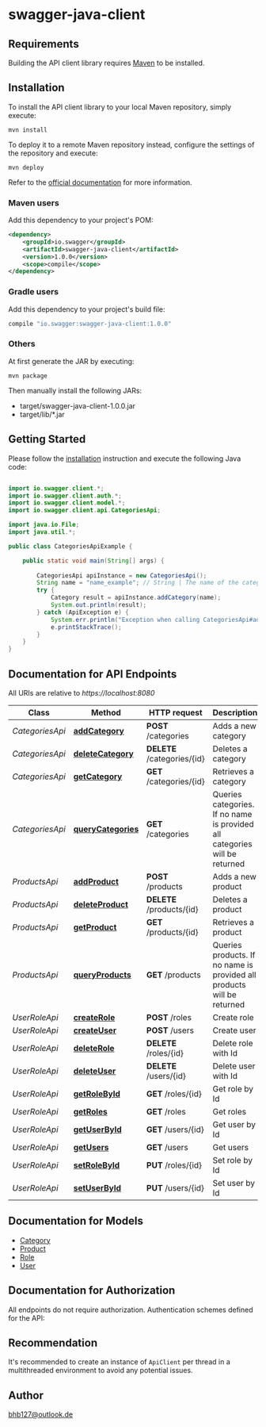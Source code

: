 # swagger-java-client

## Requirements

Building the API client library requires [Maven](https://maven.apache.org/) to be installed.

## Installation

To install the API client library to your local Maven repository, simply execute:

```shell
mvn install
```

To deploy it to a remote Maven repository instead, configure the settings of the repository and execute:

```shell
mvn deploy
```

Refer to the [official documentation](https://maven.apache.org/plugins/maven-deploy-plugin/usage.html) for more information.

### Maven users

Add this dependency to your project's POM:

```xml
<dependency>
    <groupId>io.swagger</groupId>
    <artifactId>swagger-java-client</artifactId>
    <version>1.0.0</version>
    <scope>compile</scope>
</dependency>
```

### Gradle users

Add this dependency to your project's build file:

```groovy
compile "io.swagger:swagger-java-client:1.0.0"
```

### Others

At first generate the JAR by executing:

    mvn package

Then manually install the following JARs:

* target/swagger-java-client-1.0.0.jar
* target/lib/*.jar

## Getting Started

Please follow the [installation](#installation) instruction and execute the following Java code:

```java

import io.swagger.client.*;
import io.swagger.client.auth.*;
import io.swagger.client.model.*;
import io.swagger.client.api.CategoriesApi;

import java.io.File;
import java.util.*;

public class CategoriesApiExample {

    public static void main(String[] args) {
        
        CategoriesApi apiInstance = new CategoriesApi();
        String name = "name_example"; // String | The name of the category
        try {
            Category result = apiInstance.addCategory(name);
            System.out.println(result);
        } catch (ApiException e) {
            System.err.println("Exception when calling CategoriesApi#addCategory");
            e.printStackTrace();
        }
    }
}

```

## Documentation for API Endpoints

All URIs are relative to *https://localhost:8080*

Class | Method | HTTP request | Description
------------ | ------------- | ------------- | -------------
*CategoriesApi* | [**addCategory**](docs/CategoriesApi.md#addCategory) | **POST** /categories | Adds a new category
*CategoriesApi* | [**deleteCategory**](docs/CategoriesApi.md#deleteCategory) | **DELETE** /categories/{id} | Deletes a category
*CategoriesApi* | [**getCategory**](docs/CategoriesApi.md#getCategory) | **GET** /categories/{id} | Retrieves a category
*CategoriesApi* | [**queryCategories**](docs/CategoriesApi.md#queryCategories) | **GET** /categories | Queries categories. If no name is provided all categories will be returned
*ProductsApi* | [**addProduct**](docs/ProductsApi.md#addProduct) | **POST** /products | Adds a new product
*ProductsApi* | [**deleteProduct**](docs/ProductsApi.md#deleteProduct) | **DELETE** /products/{id} | Deletes a product
*ProductsApi* | [**getProduct**](docs/ProductsApi.md#getProduct) | **GET** /products/{id} | Retrieves a product
*ProductsApi* | [**queryProducts**](docs/ProductsApi.md#queryProducts) | **GET** /products | Queries products. If no name is provided all products will be returned
*UserRoleApi* | [**createRole**](docs/UserRoleApi.md#createRole) | **POST** /roles | Create role
*UserRoleApi* | [**createUser**](docs/UserRoleApi.md#createUser) | **POST** /users | Create user
*UserRoleApi* | [**deleteRole**](docs/UserRoleApi.md#deleteRole) | **DELETE** /roles/{id} | Delete role with Id
*UserRoleApi* | [**deleteUser**](docs/UserRoleApi.md#deleteUser) | **DELETE** /users/{id} | Delete user with Id
*UserRoleApi* | [**getRoleById**](docs/UserRoleApi.md#getRoleById) | **GET** /roles/{id} | Get role by Id
*UserRoleApi* | [**getRoles**](docs/UserRoleApi.md#getRoles) | **GET** /roles | Get roles
*UserRoleApi* | [**getUserById**](docs/UserRoleApi.md#getUserById) | **GET** /users/{id} | Get user by Id
*UserRoleApi* | [**getUsers**](docs/UserRoleApi.md#getUsers) | **GET** /users | Get users
*UserRoleApi* | [**setRoleById**](docs/UserRoleApi.md#setRoleById) | **PUT** /roles/{id} | Set role by Id
*UserRoleApi* | [**setUserById**](docs/UserRoleApi.md#setUserById) | **PUT** /users/{id} | Set user by Id


## Documentation for Models

 - [Category](docs/Category.md)
 - [Product](docs/Product.md)
 - [Role](docs/Role.md)
 - [User](docs/User.md)


## Documentation for Authorization

All endpoints do not require authorization.
Authentication schemes defined for the API:

## Recommendation

It's recommended to create an instance of `ApiClient` per thread in a multithreaded environment to avoid any potential issues.

## Author

bhb127@outlook.de

